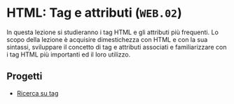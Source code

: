 # HTML: Tag e attributi (`WEB.02`)

In questa lezione si studieranno i tag HTML e gli attributi più frequenti. Lo scopo della lezione è acquisire dimestichezza con HTML e con la sua sintassi, sviluppare il concetto di tag e attributi associati e familiarizzare con i tag HTML più importanti ed il loro utilizzo.

## Progetti

- [Ricerca su tag](./P01_HTMLTag/)